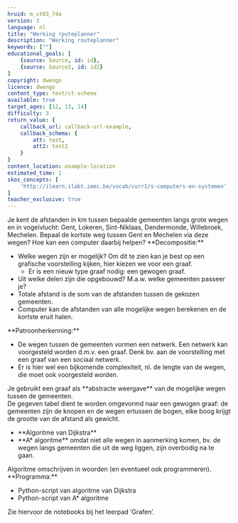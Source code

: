 ```yaml
---
hruid: m_ct03_74a
version: 3
language: nl
title: "Werking rputeplanner"
description: "Werking routeplanner"
keywords: [""]
educational_goals: [
    {source: Source, id: id}, 
    {source: Source2, id: id2}
]
copyright: dwengo
licence: dwengo
content_type: text/ct-schema
available: true
target_ages: [12, 13, 14]
difficulty: 3
return_value: {
    callback_url: callback-url-example,
    callback_schema: {
        att: test,
        att2: test2
    }
}
content_location: example-location
estimated_time: 1
skos_concepts: [
    'http://ilearn.ilabt.imec.be/vocab/curr1/s-computers-en-systemen'
]
teacher_exclusive: true
---
```


<context>
Je kent de afstanden in km tussen bepaalde gemeenten langs grote wegen en in vogelvlucht: Gent, Lokeren, Sint-Niklaas, Dendermonde, Willebroek, Mechelen. Bepaal de kortste weg tussen Gent en Mechelen via deze wegen? Hoe kan een computer daarbij helpen?  
</context>
<decomposition>
**Decompositie:**<br>
<ul>
    <li>Welke wegen zijn er mogelijk? Om dit te zien kan je best op een grafische voorstelling kijken, hier kiezen we voor een graaf.
        <ul>
            <li>Er is een nieuw type graaf nodig: een gewogen graaf.</li>
        </ul>
    </li>
    <li>Uit welke delen zijn die opgebouwd? M.a.w. welke gemeenten passeer je?</li>
    <li>Totale afstand is de som van de afstanden tussen de gekozen gemeenten.</li>
    <li>Computer kan de afstanden van alle mogelijke wegen berekenen en de kortste eruit halen. </li>
</ul>
</decomposition>
<patternRecognition>
**Patroonherkenning:**<br>
<ul>
    <li>De wegen tussen de gemeenten vormen een netwerk. Een netwerk kan voorgesteld worden d.m.v. een graaf. Denk bv. aan de voorstelling met een graaf van een sociaal netwerk. </li>
    <li>Er is hier wel een bijkomende complexiteit, nl. de lengte van de wegen, die moet ook voorgesteld worden.  </li>
</ul>
</patternRecognition>
<abstraction>
Je gebruikt een graaf als **abstracte weergave** van de mogelijke wegen tussen de gemeenten.<br>
De gegeven tabel dient te worden omgevormd naar een gewogen graaf: de gemeenten zijn de knopen en de wegen ertussen de bogen, elke boog krijgt de grootte van de afstand als gewicht.
</abstraction>
<algorithms>
<ul>
    <li>**Algoritme van Dijkstra** </li>
    <li>**A* algoritme** omdat niet alle wegen in aanmerking komen, bv. de wegen langs gemeenten die uit de weg liggen, zijn overbodig na te gaan.</li>
</ul>
Algoritme omschrijven in woorden (en eventueel ook programmeren).  
</algorithms>
<implementation>
**Programma:**<br>
<ul>
    <li>Python-script van algoritme van Dijkstra</li>
    <li>Python-script van A* algoritme </li>
</ul>
Zie hiervoor de notebooks bij het leerpad ‘Grafen’.
</implementation>

